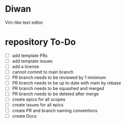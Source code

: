 # Diwan
Vim-like text editor


# repository To-Do
- [ ] add template PRs
- [ ] add template issues
- [ ] add a license
- [ ] cannot commit to main branch
- [ ] PR branch needs to be reviewed by 1 minimum
- [ ] PR branch needs to be up to date with main by rebase
- [ ] PR branch needs to be squashed and merged
- [ ] PR branch needs to be deleted after merge
- [ ] create epics for all scopes
- [ ] create issues for all epics
- [ ] create PR and branch naming conventions
- [ ] create Docs